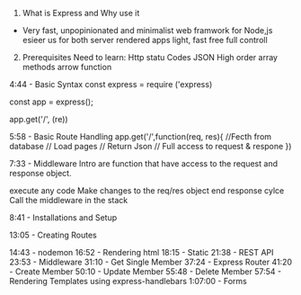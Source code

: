 1. What is Express and Why use it
- Very fast, unpopinionated and minimalist web framwork for Node,js
esieer
us for both server rendered apps
light, fast free
full controll


2. Prerequisites
Need to learn:
Http statu Codes
JSON
High order array methods
arrow function



4:44 - Basic Syntax
const express = require ('express)

const app = express();

app.get('/', (re))


5:58 - Basic Route Handling
app.get('/',function(req, res){
    //Fecth from database
    // Load pages
    // Return Json
    // Full access to request & respone
})

7:33 - Middleware Intro
are function that have access to the request and response object.

execute any code 
Make changes to the req/res object
end response cylce
Call the middleware in the stack

8:41 - Installations and Setup


13:05 - Creating Routes


14:43 - nodemon
16:52 - Rendering html
18:15 - Static
21:38 - REST API
23:53 - Middleware
31:10 - Get Single Member
37:24 - Express Router
41:20 - Create Member
50:10 - Update Member
55:48 - Delete Member
57:54 - Rendering Templates using express-handlebars
1:07:00 - Forms


